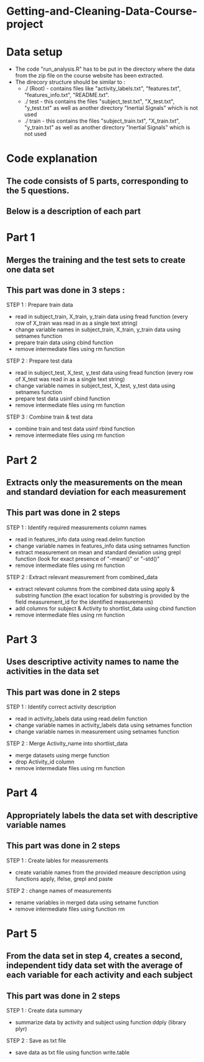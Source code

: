 # Getting-and-Cleaning-Data-Course-project

# Data setup
* The code "run_analysis.R" has to be put in the directory where the data from the zip file on the course website has been extracted. 
* The direcory structure should be similar to :
  * ./ (Root) - contains files like "activity_labels.txt", "features.txt", "features_info.txt", "README.txt".
  * ./ test - this contains the files "subject_test.txt", "X_test.txt", "y_test.txt" as well as another directory "Inertial Signals" which is not used
  * ./ train - this contains the files "subject_train.txt", "X_train.txt", "y_train.txt" as well as another directory "Inertial Signals" which is not used


# Code explanation
## The code consists of 5 parts, corresponding to the 5 questions.
## Below is a description of each part


# Part 1
## Merges the training and the test sets to create one data set
## This part was done in 3 steps :
STEP 1 : Prepare train data
* read in subject_train, X_train, y_train data using fread function (every row of X_train was read in as a single text string)
* change variable names in subject_train, X_train, y_train data using setnames function
* prepare train data using cbind function
* remove intermediate files using rm function

STEP 2 : Prepare test data
* read in subject_test, X_test, y_test data using fread function (every row of X_test was read in as a single text string)
* change variable names in subject_test, X_test, y_test data using setnames function
* prepare test data usinf cbind function
* remove intermediate files using rm function

STEP 3 : Combine train & test data
* combine train and test data usinf rbind function
* remove intermediate files using rm function


# Part 2
## Extracts only the measurements on the mean and standard deviation for each measurement
## This part was done in 2 steps
STEP 1 : Identify required measurements column names
* read in features_info data using read.delim function
* change variable names in features_info data using setnames function
* extract measurement on mean and standard deviation using grepl function (look for exact presence of "-mean()" or "-std()"
* remove intermediate files using rm function

STEP 2 : Extract relevant measurement from combined_data
* extract relevant columns from the combined data using apply & substring function (the exact location for substring is provided by the field measurement_id for the identified measurements)
* add columns for subject & Activity to shortlist_data using cbind function
* remove intermediate files using rm function


# Part 3
## Uses descriptive activity names to name the activities in the data set
## This part was done in 2 steps
STEP 1 : Identify correct activity description
* read in activity_labels data using read.delim function
* change variable names in activity_labels data using setnames function
* change variable names in measurement using setnames function

STEP 2 : Merge Activity_name into shortlist_data
* merge datasets using merge function
* drop Activity_id column
* remove intermediate files using rm function


# Part 4
## Appropriately labels the data set with descriptive variable names
## This part was done in 2 steps
STEP 1 : Create lables for measurements
* create variable names from the provided measure description using functions apply, ifelse, grepl and paste

STEP 2 : change names of measurements
* rename variables in merged data using setname function
* remove intermediate files using function rm


# Part 5
## From the data set in step 4, creates a second, independent tidy data set with the average of each variable for each activity and each subject
## This part was done in 2 steps
STEP 1 : Create data summary
* summarize data by activity and subject using function ddply (library plyr)

STEP 2 : Save as txt file
* save data as txt file using function write.table
